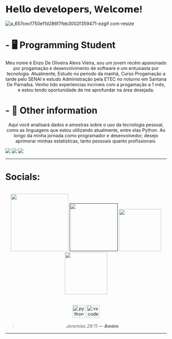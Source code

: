 

# 𝗛𝗲𝗹𝗹𝗼 𝗱𝗲𝘃𝗲𝗹𝗼𝗽𝗲𝗿𝘀, W𝗲𝗹𝗰𝗼𝗺𝗲!
![a_657cecf750ef1d286f7feb3002f359471-ezgif com-resize](https://github.com/user-attachments/assets/0d950d0c-60ba-4285-a841-1a8d958fdc16)
 # - 🖥️ Programming Student
<p align="center">Meu nome é Enzo De Oliveira Alevs Vieira, sou um jovem recém apaixonado por progamação e desenvolvimento de software e um entusiasta por tecnologia.
Atualmente, Estudo no periodo da manhã, Curso Progamação a tarde pelo SENAI e estudo Administração pela ETEC no noturno em Santana De Parnaíba.
Venho tido experiencias incriveis com a progamação a 1 mês, e estou tendo oportunidade de me aprofundar na área desejada.

#





 # - 🧥 Other information
 <p align="center">Aqui você analisará dados e amostras sobre o uso da tecnologia pessoal, como as linguagens que estou utilizando atualmente, entre elas Python. Ao longo da minha jornada como programador e desenvolvedor, desejo aprimorar minhas estatísticas, tanto pessoais quanto profissionais.

![](http://github-profile-summary-cards.vercel.app/api/cards/profile-details?username=vn7n24fzkq&theme=discord_old_blurple)
![](http://github-profile-summary-cards.vercel.app/api/cards/stats?username=vn7n24fzkq&theme=discord_old_blurple) ![](http://github-profile-summary-cards.vercel.app/api/cards/productive-time?username=vn7n24fzkq&theme=discord_old_blurple&utcOffset=8)






 ---



#  Socials:
<br>
 <div align="center">
 <a href="https://www.instagram.com/enzoalves4" target="_blank"><img src="https://img.shields.io/badge/-Instagram-%23E4405F?style=for-the-badge&logo=instagram&logoColor=white" width = "180" target="_blank"></a>
    <a href="" malito:"><img src="https:https://discord.gg/dJckUmqV//img.shields.io/badge/Discord-7289DA?style=for-the-badge&logo=discord&logoColor=white" width = "150" target="_blank"></a> 
 <a href = "mailto:enzo.protech@gmail.com"><img src="https://img.shields.io/badge/-Gmail-%23333?style=for-the-badge&logo=gmail&logoColor=white"  width = "132" target="_blank"></a>
    <a href="https://www.https://www.linkedin.com/in/enzo-oliveira-692a5b2b1//" target="_blank"><img src="https://img.shields.io/badge/-LinkedIn-%230077B5?style=for-the-badge&logo=linkedin&logoColor=white" width = "132" target="_blank"></a> 
  </div>
<br>
<br>

<div align="center">
<img src="https://cdn.jsdelivr.net/gh/devicons/devicon/icons/python/python-original.svg" height="40" alt="python logo"  />
 <img src="https://cdn.jsdelivr.net/gh/devicons/devicon/icons/vscode/vscode-original.svg" height="40" alt="vscode logo"  />





> _Jeremias 29:11_
> — **Amém**
****
